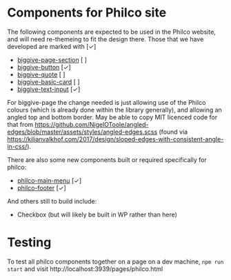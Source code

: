 # Components for Philco site

The following components are expected to be used in the Philco website, and will need re-themeing to fit the design
there. Those that we have developed are marked with [✓]

- [biggive-page-section](../src/components/biggive-page-section/readme.md) [ ]
- [biggive-button](../src/components/biggive-button/readme.md) [✓]
- [biggive-quote](../src/components/biggive-quote/readme.md) [ ]
- [biggive-basic-card](../src/components/biggive-basic-card/readme.md) [ ]
- [biggive-text-input](../src/components/biggive-text-input/readme.md) [✓]

For biggive-page the change needed is just allowing use of the Philco colours (which is already done within the library
generally), and allowing an angled top and bottom border. May be able to copy MIT licenced code for that from
https://github.com/NigelOToole/angled-edges/blob/master/assets/styles/angled-edges.scss (found via
https://kilianvalkhof.com/2017/design/sloped-edges-with-consistent-angle-in-css/).

There are also some new components built or required specifically for philco:

- [philco-main-menu](../src/components/philco-main-menu/readme.md) [✓]
- [philco-footer](../src/components/philco-footer/readme.md) [✓]

And others still to build include:
- Checkbox (but will likely be built in WP rather than here)

# Testing

To test all philco components together on a page on a dev machine, `npm run start` and visit http://localhost:3939/pages/philco.html
